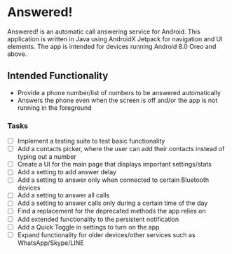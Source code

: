 # Answered!
Answered! is an automatic call answering service for Android. This application is written in Java using AndroidX Jetpack for navigation and UI elements.
The app is intended for devices running Android 8.0 Oreo and above.

## Intended Functionality
- Provide a phone number/list of numbers to be answered automatically
- Answers the phone even when the screen is off and/or the app is not running in the foreground

### Tasks
- [ ] Implement a testing suite to test basic functionality
- [ ] Add a contacts picker, where the user can add their contacts instead of typing out a number
- [ ] Create a UI for the main page that displays important settings/stats
- [ ] Add a setting to add answer delay
- [ ] Add a setting to answer only when connected to certain Bluetooth devices
- [ ] Add a setting to answer all calls
- [ ] Add a setting to answer calls only during a certain time of the day
- [ ] Find a replacement for the deprecated methods the app relies on
- [ ] Add extended functionality to the persistent notification
- [ ] Add a Quick Toggle in settings to turn on the app
- [ ] Expand functionality for older devices/other services such as WhatsApp/Skype/LINE
